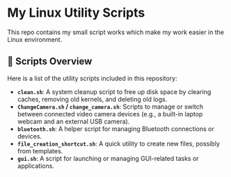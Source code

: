 # My Linux Utility Scripts

This repo contains my small script works which make my work easier in the Linux environment.

## 📜 Scripts Overview

Here is a list of the utility scripts included in this repository:

* **`clean.sh`**: A system cleanup script to free up disk space by clearing caches, removing old kernels, and deleting old logs.
* **`ChangeCamera.sh` / `change_camera.sh`**: Scripts to manage or switch between connected video camera devices (e.g., a built-in laptop webcam and an external USB camera).
* **`bluetooth.sh`**: A helper script for managing Bluetooth connections or devices.
* **`file_creation_shortcut.sh`**: A quick utility to create new files, possibly from templates.
* **`gui.sh`**: A script for launching or managing GUI-related tasks or applications.
